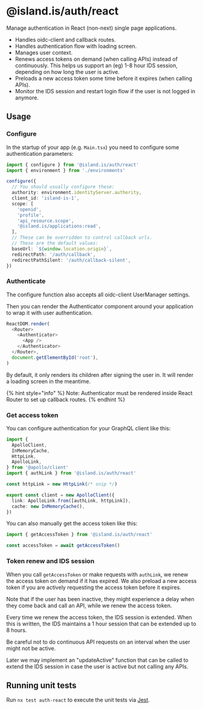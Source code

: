 # @island.is/auth/react

Manage authentication in React (non-next) single page applications.

- Handles oidc-client and callback routes.
- Handles authentication flow with loading screen.
- Manages user context.
- Renews access tokens on demand (when calling APIs) instead of continuously. This helps us support an (eg) 1-8 hour IDS session, depending on how long the user is active.
- Preloads a new access token some time before it expires (when calling APIs).
- Monitor the IDS session and restart login flow if the user is not logged in anymore.

## Usage

### Configure

In the startup of your app (e.g. `Main.tsx`) you need to configure some authentication parameters:

```typescript
import { configure } from '@island.is/auth/react'
import { environment } from './environments'

configure({
  // You should usually configure these:
  authority: environment.identityServer.authority,
  client_id: 'island-is-1',
  scope: [
    'openid',
    'profile',
    'api_resource.scope',
    '@island.is/applications:read',
  ],
  // These can be overridden to control callback urls.
  // These are the default values:
  baseUrl: `${window.location.origin}`,
  redirectPath: '/auth/callback',
  redirectPathSilent: '/auth/callback-silent',
})
```

### Authenticate

The configure function also accepts all oidc-client UserManager settings.

Then you can render the Authenticator component around your application to wrap it with user authentication.

```typescript jsx
ReactDOM.render(
  <Router>
    <Authenticator>
      <App />
    </Authenticator>
  </Router>,
  document.getElementById('root'),
)
```

By default, it only renders its children after signing the user in. It will render a loading screen in the meantime.

{% hint style="info" %}
Note: Authenticator must be rendered inside React Router to set up callback routes.
{% endhint %}

### Get access token

You can configure authentication for your GraphQL client like this:

```typescript
import {
  ApolloClient,
  InMemoryCache,
  HttpLink,
  ApolloLink,
} from '@apollo/client'
import { authLink } from '@island.is/auth/react'

const httpLink = new HttpLink(/* snip */)

export const client = new ApolloClient({
  link: ApolloLink.from([authLink, httpLink]),
  cache: new InMemoryCache(),
})
```

You can also manually get the access token like this:

```typescript
import { getAccessToken } from '@island.is/auth/react'

const accessToken = await getAccessToken()
```

### Token renew and IDS session

When you call `getAccessToken` or make requests with `authLink`, we renew the access token on demand if it has expired. We also preload a new access token if you are actively requesting the access token before it expires.

Note that if the user has been inactive, they might experience a delay when they come back and call an API, while we renew the access token.

Every time we renew the access token, the IDS session is extended. When this is written, the IDS maintains a 1 hour session that can be extended up to 8 hours.

Be careful not to do continuous API requests on an interval when the user might not be active.

Later we may implement an "updateActive" function that can be called to extend the IDS session in case the user is active but not calling any APIs.

## Running unit tests

Run `nx test auth-react` to execute the unit tests via [Jest](https://jestjs.io).
